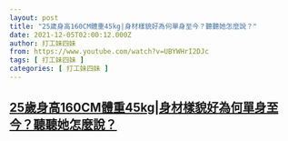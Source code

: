 ```yaml
---
layout: post
title: "25歲身高160CM體重45kg|身材樣貌好為何單身至今？聽聽她怎麼說？"
date: 2021-12-05T02:00:12.000Z
author: 打工妹四妹
from: https://www.youtube.com/watch?v=UBYWHrI2DJc
tags: [ 打工妹四妹 ]
categories: [ 打工妹四妹 ]
---
```

<!--1638669612000-->
[25歲身高160CM體重45kg|身材樣貌好為何單身至今？聽聽她怎麼說？](https://www.youtube.com/watch?v=UBYWHrI2DJc)
------

<div>

</div>
